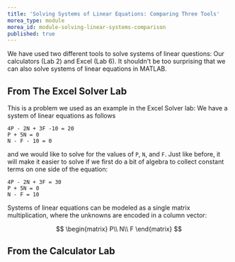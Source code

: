 ```yaml
---
title: 'Solving Systems of Linear Equations: Comparing Three Tools'
morea_type: module
morea_id: module-solving-linear-systems-comparison
published: true
---
```

We have used two different tools to solve systems of linear questions:
Our calculators (Lab 2) and Excel (Lab 6). It shouldn't be too
surprising that we can also solve systems of linear equations in
MATLAB. 



## From The Excel Solver Lab

This is a problem we used as an example in the Excel Solver lab: We have a system of linear equations as follows

```
4P - 2N + 3F -10 = 20
P + 5N = 0
N - F - 10 = 0 
```

and we would like to solve for the values of `P`, `N`, and `F`.  Just like before, it will make it easier to solve if we first do a bit of algebra to collect constant terms on one side of the equation:

```
4P - 2N + 3F = 30
P + 5N = 0
N - F = 10 
```

Systems of linear equations can be modeled as a single matrix multiplication, where the unknowns are encoded in a column vector:

$$ \begin{matrix}
	P\\
	N\\
	F
	\end{matrix}
$$


## From the Calculator Lab
